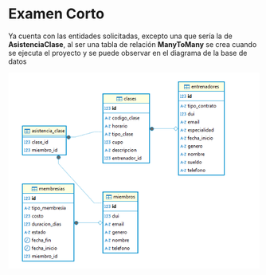 # Examen Corto
Ya cuenta con las entidades solicitadas, excepto una que sería la de __AsistenciaClase__, al ser una tabla de relación __ManyToMany__ se crea cuando se ejecuta el proyecto y se puede observar en el diagrama de la base de datos

![Imagen](images/diagrama.png)

